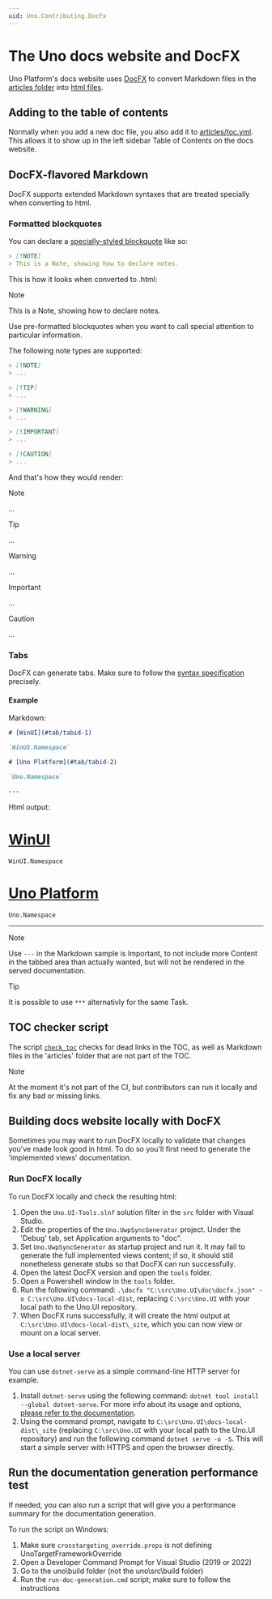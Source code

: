 ```yaml
---
uid: Uno.Contributing.DocFx
---
```


<!-- markdownlint-disable MD001 -->

# The Uno docs website and DocFX

Uno Platform's docs website uses [DocFX](https://dotnet.github.io/docfx/) to convert Markdown files in the [articles folder](https://github.com/unoplatform/uno/tree/master/doc/articles) into [html files](xref:Uno.Documentation.Intro).

## Adding to the table of contents

Normally when you add a new doc file, you also add it to [articles/toc.yml](https://github.com/unoplatform/uno/blob/master/doc/articles/toc.yml). This allows it to show up in the left sidebar Table of Contents on the docs website.

## DocFX-flavored Markdown

DocFX supports extended Markdown syntaxes that are treated specially when converting to html.

### Formatted blockquotes

You can declare a [specially-styled blockquote](https://dotnet.github.io/docfx/spec/docfx_flavored_markdown.html#note-warningtipimportant) like so:

```md
> [!NOTE]
> This is a Note, showing how to declare notes.
```

This is how it looks when converted to .html:

> [!NOTE]
> This is a Note, showing how to declare notes.

Use pre-formatted blockquotes when you want to call special attention to particular information.

The following note types are supported:

```md
> [!NOTE]
> ...

> [!TIP]
> ...

> [!WARNING]
> ...

> [!IMPORTANT]
> ...

> [!CAUTION]
> ...

```

And that's how they would render:

> [!NOTE]
> ...

> [!TIP]
> ...

> [!WARNING]
> ...

> [!IMPORTANT]
> ...

> [!CAUTION]
> ...

### Tabs

DocFX can generate tabs. Make sure to follow the [syntax specification](https://dotnet.github.io/docfx/docs/markdown.html) precisely.

#### Example

Markdown:

```md
# [WinUI](#tab/tabid-1)

`WinUI.Namespace`

# [Uno Platform](#tab/tabid-2)

`Uno.Namespace`

---
```

Html output:

# [WinUI](#tab/tabid-1)

`WinUI.Namespace`

# [Uno Platform](#tab/tabid-2)

`Uno.Namespace`

---

> [!NOTE]
> Use `---` in the Markdown sample is Important, to not include more Content in the tabbed area than actually wanted, but will not be rendered in the served documentation.

> [!TIP]
> It is possible to use `***` alternativly for the same Task.

## TOC checker script

The script [`check_toc`](https://github.com/unoplatform/uno/blob/master/doc/articles/check_toc.ps1) checks for dead links in the TOC, as well as Markdown files in the 'articles' folder that are not part of the TOC.

> [!NOTE]
> At the moment it's not part of the CI, but contributors can run it locally and fix any bad or missing links.

<!-- TODO: ## Anchor links -->

## Building docs website locally with DocFX

Sometimes you may want to run DocFX locally to validate that changes you've made look good in html. To do so you'll first need to generate the 'implemented views' documentation.

### Run DocFX locally

To run DocFX locally and check the resulting html:

1. Open the `Uno.UI-Tools.slnf` solution filter in the `src` folder with Visual Studio.
2. Edit the properties of the `Uno.UwpSyncGenerator` project. Under the 'Debug' tab, set Application arguments to "doc".
3. Set `Uno.UwpSyncGenerator` as startup project and run it. It may fail to generate the full implemented views content; if so, it should still nonetheless generate stubs so that DocFX can run successfully.
4. Open the latest DocFX version and open the `tools` folder.
5. Open a Powershell window in the `tools` folder.
6. Run the following command: `.\docfx "C:\src\Uno.UI\doc\docfx.json" -o C:\src\Uno.UI\docs-local-dist`, replacing `C:\src\Uno.UI` with your local path to the Uno.UI repository.
7. When DocFX runs successfully, it will create the html output at `C:\src\Uno.UI\docs-local-dist\_site`, which you can now view or mount on a local server.

### Use a local server

You can use `dotnet-serve` as a simple command-line HTTP server for example.

1. Install `dotnet-serve` using the following command: `dotnet tool install --global dotnet-serve`. For more info about its usage and options,
[please refer to the documentation](https://github.com/natemcmaster/dotnet-serve).
2. Using the command prompt, navigate to `C:\src\Uno.UI\docs-local-dist\_site` (replacing `C:\src\Uno.UI` with your local path to the Uno.UI repository) and run the following command `dotnet serve -o -S`. This will start a simple server with HTTPS and open the browser directly.

## Run the documentation generation performance test

If needed, you can also run a script that will give you a performance summary for the documentation generation.

To run the script on Windows:

1. Make sure `crosstargeting_override.props` is not defining UnoTargetFrameworkOverride
2. Open a Developer Command Prompt for Visual Studio (2019 or 2022)
3. Go to the uno\build folder (not the uno\src\build folder)
4. Run the `run-doc-generation.cmd` script; make sure to follow the instructions

